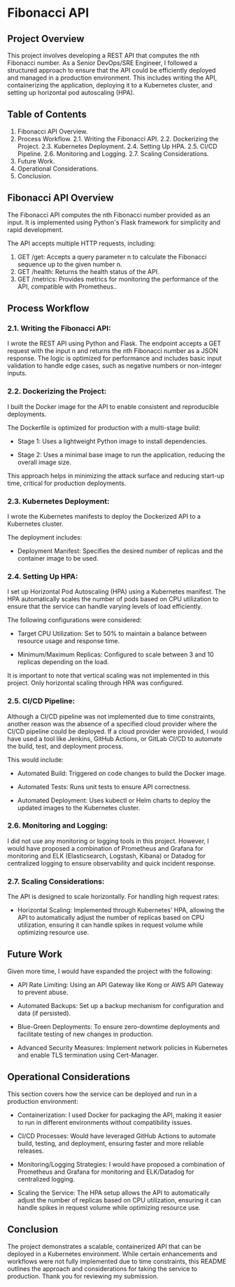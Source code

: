 # Fibonacci API

## Project Overview

This project involves developing a REST API that computes the nth Fibonacci number. As a Senior DevOps/SRE Engineer, I followed a structured approach to ensure that the API could be efficiently deployed and managed in a production environment. This includes writing the API, containerizing the application, deploying it to a Kubernetes cluster, and setting up horizontal pod autoscaling (HPA).

## Table of Contents

1. Fibonacci API Overview.
2. Process Workflow.
  2.1. Writing the Fibonacci API.
  2.2. Dockerizing the Project.
  2.3. Kubernetes Deployment.
  2.4. Setting Up HPA.
  2.5. CI/CD Pipeline.
  2.6. Monitoring and Logging.
  2.7. Scaling Considerations.
3.	Future Work.
4.	Operational Considerations.
5.  Conclusion.

## Fibonacci API Overview

The Fibonacci API computes the nth Fibonacci number provided as an input. It is implemented using Python's Flask framework for simplicity and rapid development. 

The API accepts multiple HTTP requests, including:

1. GET /get: Accepts a query parameter n to calculate the Fibonacci sequence up to the given number n.
2. GET /health: Returns the health status of the API.
3. GET /metrics: Provides metrics for monitoring the performance of the API, compatible with Prometheus..

## Process Workflow

### 2.1. Writing the Fibonacci API:

I wrote the REST API using Python and Flask. The endpoint accepts a GET request with the input n and returns the nth Fibonacci number as a JSON response. The logic is optimized for performance and includes basic input validation to handle edge cases, such as negative numbers or non-integer inputs.

### 2.2. Dockerizing the Project:

I built the Docker image for the API to enable consistent and reproducible deployments. 

The Dockerfile is optimized for production with a multi-stage build:

-	Stage 1: Uses a lightweight Python image to install dependencies.
  
-	Stage 2: Uses a minimal base image to run the application, reducing the overall image size.
  
This approach helps in minimizing the attack surface and reducing start-up time, critical for production deployments.

### 2.3. Kubernetes Deployment:

I wrote the Kubernetes manifests to deploy the Dockerized API to a Kubernetes cluster. 

The deployment includes:

- Deployment Manifest: Specifies the desired number of replicas and the container image to be used.

### 2.4. Setting Up HPA:

I set up Horizontal Pod Autoscaling (HPA) using a Kubernetes manifest. The HPA automatically scales the number of pods based on CPU utilization to ensure that the service can handle varying levels of load efficiently. 

The following configurations were considered:

-	Target CPU Utilization: Set to 50% to maintain a balance between resource usage and response time.
  
-	Minimum/Maximum Replicas: Configured to scale between 3 and 10 replicas depending on the load.
  
It is important to note that vertical scaling was not implemented in this project. Only horizontal scaling through HPA was configured.

### 2.5. CI/CD Pipeline:

Although a CI/CD pipeline was not implemented due to time constraints, another reason was the absence of a specified cloud provider where the CI/CD pipeline could be deployed. If a cloud provider were provided, I would have used a tool like Jenkins, GitHub Actions, or GitLab CI/CD to automate the build, test, and deployment process. 

This would include:

- Automated Build: Triggered on code changes to build the Docker image.
  
-	Automated Tests: Runs unit tests to ensure API correctness.
  
-	Automated Deployment: Uses kubectl or Helm charts to deploy the updated images to the Kubernetes cluster.

### 2.6. Monitoring and Logging:

I did not use any monitoring or logging tools in this project. However, I would have proposed a combination of Prometheus and Grafana for monitoring and ELK (Elasticsearch, Logstash, Kibana) or Datadog for centralized logging to ensure observability and quick incident response.

### 2.7. Scaling Considerations:

The API is designed to scale horizontally. For handling high request rates:

- Horizontal Scaling: Implemented through Kubernetes' HPA, allowing the API to automatically adjust the number of replicas based on CPU utilization, ensuring it can handle spikes in request volume while optimizing resource use.

## Future Work

Given more time, I would have expanded the project with the following:

- API Rate Limiting: Using an API Gateway like Kong or AWS API Gateway to prevent abuse.
  
-	Automated Backups: Set up a backup mechanism for configuration and data (if persisted).

-	Blue-Green Deployments: To ensure zero-downtime deployments and facilitate testing of new changes in production.
  
-	Advanced Security Measures: Implement network policies in Kubernetes and enable TLS termination using Cert-Manager.

## Operational Considerations

This section covers how the service can be deployed and run in a production environment:

-	Containerization: I used Docker for packaging the API, making it easier to run in different environments without compatibility issues.
  
-	CI/CD Processes: Would have leveraged GitHub Actions to automate build, testing, and deployment, ensuring faster and more reliable releases.
  
-	Monitoring/Logging Strategies: I would have proposed a combination of Prometheus and Grafana for monitoring and ELK/Datadog for centralized logging.
  
-	Scaling the Service: The HPA setup allows the API to automatically adjust the number of replicas based on CPU utilization, ensuring it can handle spikes in request volume while optimizing resource use.


## Conclusion

The project demonstrates a scalable, containerized API that can be deployed in a Kubernetes environment. While certain enhancements and workflows were not fully implemented due to time constraints, this README outlines the approach and considerations for taking the service to production. Thank you for reviewing my submission.



